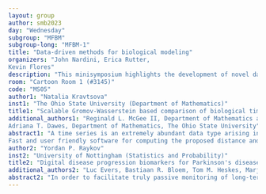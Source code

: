 ```yaml
---
layout: group
author: smb2023
day: "Wednesday"
subgroup: "MFBM"
subgroup-long: "MFBM-1"
title: "Data-driven methods for biological modeling"
organizers: "John Nardini, Erica Rutter, 
Kevin Flores"
description: "This minisymposium highlights the development of novel data-driven methods, including statistics, machine learning, parameter estimation, and uncertainty quantification, and combinations thereof, towards modeling biological systems. These newly developed methods will tackle challenges that are commonly encountered when modeling real-world experimental, field, pre-clinical, or clinical data. Examples of such challenges include high dimensionality, computational complexity, sparse sampling, model bias, and intra- or inter-individual heterogeneity. The methods introduced in this minisymposium are applicable to a broad range of biological areas, including neurobiology, epidemiology, oncology, electrophysiology, and genetics."
room: "Cartoon Room 1 (#3145)"
code: "MS05"
author1: "Natalia Kravtsova"
inst1: "The Ohio State University (Department of Mathematics)"
title1: "Scalable Gromov-Wasserstein based comparison of biological time series"
additional_authors1: "Reginald L. McGee II, Department of Mathematics and Computer Science, College of the Holy Cross;
Adriana T. Dawes, Department of Mathematics, The Ohio State University"
abstract1: "A time series is an extremely abundant data type arising in many areas of scientific research, including the biological sciences. Any method that compares time series data relies on a pairwise distance between trajectories, and the choice of distance measure determines the accuracy and speed of the time series comparison. This work introduces an optimal transport type distance for comparing time series trajectories that are allowed to lie in spaces of different dimensions and/or with differing numbers of points possibly unequally spaced along each trajectory. The construction is based on a modified Gromov-Wasserstein distance optimization program, reducing the problem to a Wasserstein distance on the real line. The resulting program has a closed-form solution and can be computed quickly due to the scalability of the one-dimensional Wasserstein distance. We discuss theoretical properties of this distance measure, and empirically demonstrate the performance of the proposed distance on several datasets with a range of characteristics commonly found in biologically relevant data. We also use our proposed distance to demonstrate that averaging oscillatory time series trajectories using the recently proposed Fused Gromov-Wasserstein barycenter retains more characteristics in the averaged trajectory when compared to traditional averaging, which demonstrates the applicability of Fused Gromov-Wasserstein barycenters for biological time series. 
Fast and user friendly software for computing the proposed distance and related applications is provided. The proposed distance allows fast and meaningful comparison of biological time series and can be efficiently used in a wide range of applications."
author2: "Yordan P. Raykov"
inst2: "University of Nottingham (Statistics and Probability)"
title2: "Digital disease progression biomarkers for Parkinson's disease: algorithms for passive monitoring"
additional_authors2: "Luc Evers, Bastiaan R. Bloem, Tom M. Heskes, Marjan J. Meinders, Kasper Claes, Max A. Little"
abstract2: "In order to facilitate truly passive monitoring of long-term diseases such as Parkinson’s disease (PD), there is a need for models which can reliably quantify symptom-related characteristics of the disease in the highly variable context of daily life, rather than reflect the spurious correlation between sensor-based measurements and desired clinical outcomes. Toward that end, we develop scalable Bayesian nonparametric latent variable models with the capacity to capture a sparser representation of IMU data in free-living and detect statistical fluctuations reflective of different PD symptomatics. We propose the use of Bayesian radial basis function layers as an augmentation mechanism in off-the-shelf symptom detection methods and demonstrate their applicability as a mediator learning framework in the detection of PD resting tremors. We outline formally some of the fundamental challenges in doing causal inference in digital monitoring clinical trials for PD and propose theoretically justified strategies for dealing with different types of observed and unobserved confounding in free-living digital biomarkers. Furthermore, we propose novel latent variable models for quantifying time-of-day symptom fluctuations in free-living and a framework for temporal causal estimation of variable time horizon causes and outcomes."
---
```

